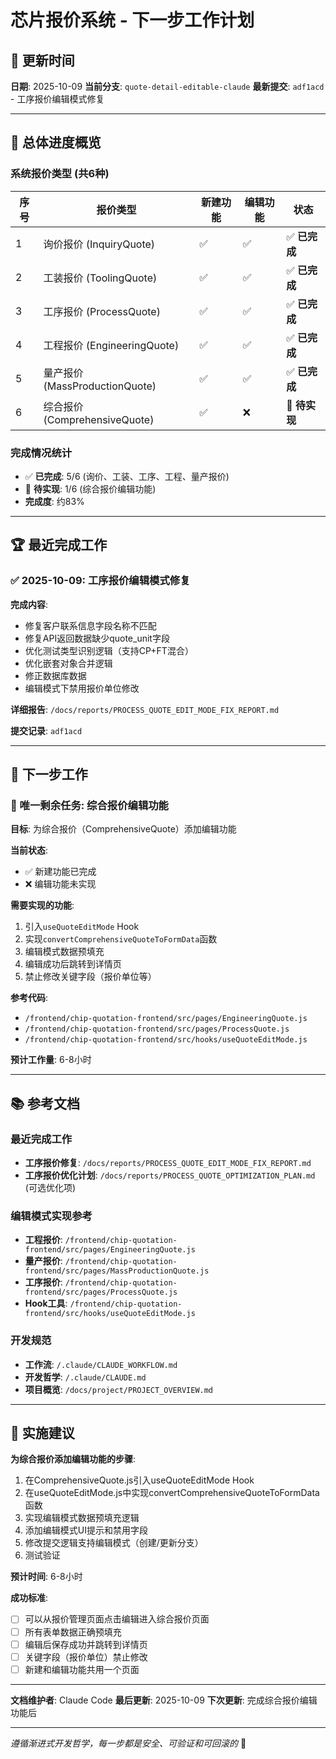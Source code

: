 # 芯片报价系统 - 下一步工作计划

## 📅 更新时间
**日期**: 2025-10-09
**当前分支**: `quote-detail-editable-claude`
**最新提交**: `adf1acd` - 工序报价编辑模式修复

---

## 🎯 总体进度概览

### 系统报价类型 (共6种)

| 序号 | 报价类型 | 新建功能 | 编辑功能 | 状态 |
|------|---------|---------|---------|------|
| 1 | 询价报价 (InquiryQuote) | ✅ | ✅ | ✅ **已完成** |
| 2 | 工装报价 (ToolingQuote) | ✅ | ✅ | ✅ **已完成** |
| 3 | 工序报价 (ProcessQuote) | ✅ | ✅ | ✅ **已完成** |
| 4 | 工程报价 (EngineeringQuote) | ✅ | ✅ | ✅ **已完成** |
| 5 | 量产报价 (MassProductionQuote) | ✅ | ✅ | ✅ **已完成** |
| 6 | 综合报价 (ComprehensiveQuote) | ✅ | ❌ | 🔧 **待实现** |

### 完成情况统计

- ✅ **已完成**: 5/6 (询价、工装、工序、工程、量产报价)
- 🔧 **待实现**: 1/6 (综合报价编辑功能)
- **完成度**: 约83%

---

## 🏆 最近完成工作

### ✅ 2025-10-09: 工序报价编辑模式修复

**完成内容**:
- 修复客户联系信息字段名称不匹配
- 修复API返回数据缺少quote_unit字段
- 优化测试类型识别逻辑（支持CP+FT混合）
- 优化嵌套对象合并逻辑
- 修正数据库数据
- 编辑模式下禁用报价单位修改

**详细报告**: `/docs/reports/PROCESS_QUOTE_EDIT_MODE_FIX_REPORT.md`

**提交记录**: `adf1acd`

---

## 🚀 下一步工作

### 🎯 唯一剩余任务: 综合报价编辑功能

**目标**: 为综合报价（ComprehensiveQuote）添加编辑功能

**当前状态**:
- ✅ 新建功能已完成
- ❌ 编辑功能未实现

**需要实现的功能**:
1. 引入`useQuoteEditMode` Hook
2. 实现`convertComprehensiveQuoteToFormData`函数
3. 编辑模式数据预填充
4. 编辑成功后跳转到详情页
5. 禁止修改关键字段（报价单位等）

**参考代码**:
- `/frontend/chip-quotation-frontend/src/pages/EngineeringQuote.js`
- `/frontend/chip-quotation-frontend/src/pages/ProcessQuote.js`
- `/frontend/chip-quotation-frontend/src/hooks/useQuoteEditMode.js`

**预计工作量**: 6-8小时

---

## 📚 参考文档

### 最近完成工作

- **工序报价修复**: `/docs/reports/PROCESS_QUOTE_EDIT_MODE_FIX_REPORT.md`
- **工序报价优化计划**: `/docs/reports/PROCESS_QUOTE_OPTIMIZATION_PLAN.md` (可选优化项)

### 编辑模式实现参考

- **工程报价**: `/frontend/chip-quotation-frontend/src/pages/EngineeringQuote.js`
- **量产报价**: `/frontend/chip-quotation-frontend/src/pages/MassProductionQuote.js`
- **工序报价**: `/frontend/chip-quotation-frontend/src/pages/ProcessQuote.js`
- **Hook工具**: `/frontend/chip-quotation-frontend/src/hooks/useQuoteEditMode.js`

### 开发规范

- **工作流**: `/.claude/CLAUDE_WORKFLOW.md`
- **开发哲学**: `/.claude/CLAUDE.md`
- **项目概览**: `/docs/project/PROJECT_OVERVIEW.md`

---

## 🎯 实施建议

**为综合报价添加编辑功能的步骤**:

1. 在ComprehensiveQuote.js引入useQuoteEditMode Hook
2. 在useQuoteEditMode.js中实现convertComprehensiveQuoteToFormData函数
3. 实现编辑模式数据预填充逻辑
4. 添加编辑模式UI提示和禁用字段
5. 修改提交逻辑支持编辑模式（创建/更新分支）
6. 测试验证

**预计时间**: 6-8小时

**成功标准**:
- [ ] 可以从报价管理页面点击编辑进入综合报价页面
- [ ] 所有表单数据正确预填充
- [ ] 编辑后保存成功并跳转到详情页
- [ ] 关键字段（报价单位）禁止修改
- [ ] 新建和编辑功能共用一个页面

---

**文档维护者**: Claude Code
**最后更新**: 2025-10-09
**下次更新**: 完成综合报价编辑功能后

---

*遵循渐进式开发哲学，每一步都是安全、可验证和可回滚的* 🚀
